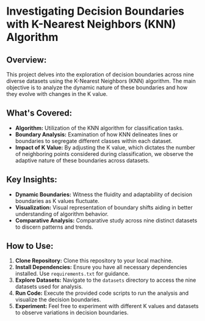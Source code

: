 # Investigating Decision Boundaries with K-Nearest Neighbors (KNN) Algorithm

## Overview:
This project delves into the exploration of decision boundaries across nine diverse datasets using the K-Nearest Neighbors (KNN) algorithm. The main objective is to analyze the dynamic nature of these boundaries and how they evolve with changes in the K value.

## What's Covered:
- **Algorithm:** Utilization of the KNN algorithm for classification tasks.
- **Boundary Analysis:** Examination of how KNN delineates lines or boundaries to segregate different classes within each dataset.
- **Impact of K Value:** By adjusting the K value, which dictates the number of neighboring points considered during classification, we observe the adaptive nature of these boundaries across datasets.

## Key Insights:
- **Dynamic Boundaries:** Witness the fluidity and adaptability of decision boundaries as K values fluctuate.
- **Visualization:** Visual representation of boundary shifts aiding in better understanding of algorithm behavior.
- **Comparative Analysis:** Comparative study across nine distinct datasets to discern patterns and trends.

## How to Use:
1. **Clone Repository:** Clone this repository to your local machine.
2. **Install Dependencies:** Ensure you have all necessary dependencies installed. Use `requirements.txt` for guidance.
3. **Explore Datasets:** Navigate to the `datasets` directory to access the nine datasets used for analysis.
4. **Run Code:** Execute the provided code scripts to run the analysis and visualize the decision boundaries.
5. **Experiment:** Feel free to experiment with different K values and datasets to observe variations in decision boundaries.

